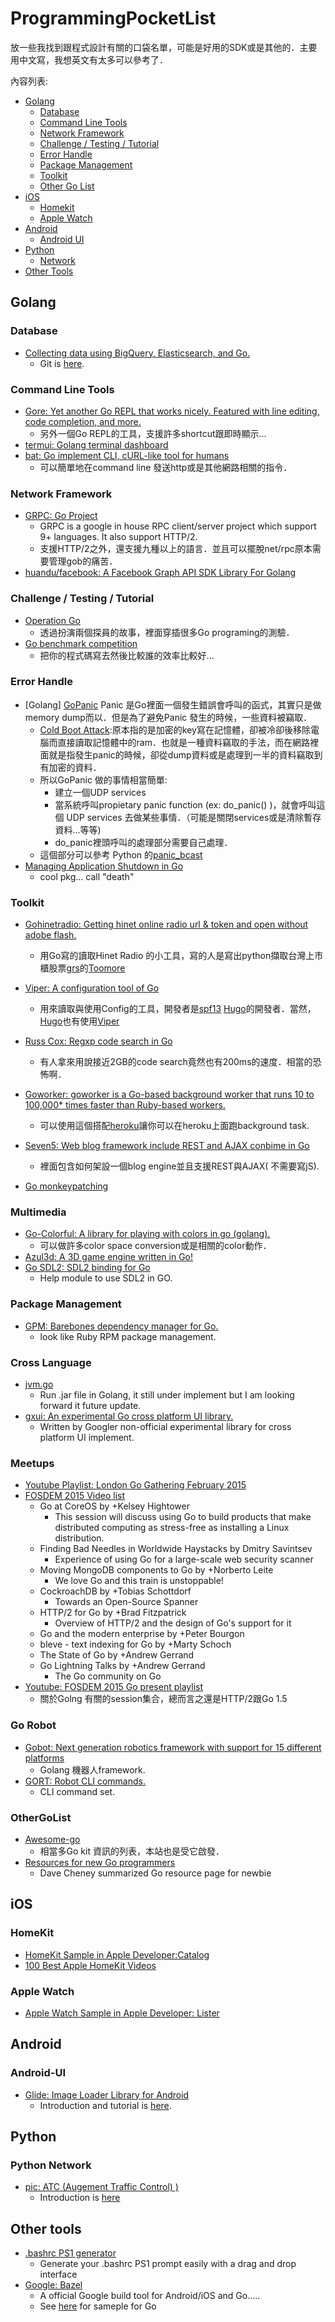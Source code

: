 # ProgrammingPocketList

放一些我找到跟程式設計有關的口袋名單，可能是好用的SDK或是其他的．主要用中文寫，我想英文有太多可以參考了． 

內容列表:

- [Golang](#golang)
    - [Database](#database)
    - [Command Line Tools](#command-line-tools)
    - [Network Framework](#network-framework)
    - [Challenge / Testing / Tutorial](#challenge--testing--tutorial)
    - [Error Handle](#error-handle)
    - [Package Management](#package-management)
    - [Toolkit](#toolkit)
    - [Other Go List](#othergolist)
- [iOS](#iOS)
    - [Homekit](#homekit)
    - [Apple Watch](#apple-watch)
- [Android](#android)    
    - [Android UI](#android-ui)
- [Python](#python)
    - [Network](#python-network)
- [Other Tools](#other-tools)
    
## Golang

### Database

- [Collecting data using BigQuery, Elasticsearch, and Go.](http://www.rounds.com/blog/collecting-user-data-and-usage/)
    - Git is [here](https://github.com/rounds/go-bqstreamer).



### Command Line Tools
- [Gore: Yet another Go REPL that works nicely. Featured with line editing, code completion, and more.](https://github.com/motemen/gore)
    - 另外一個Go REPL的工具，支援許多shortcut跟即時顯示...
- [termui: Golang terminal dashboard](https://github.com/gizak/termui)
- [bat: Go implement CLI, cURL-like tool for humans](https://github.com/astaxie/bat)   
    - 可以簡單地在command line 發送http或是其他網路相關的指令．

### Network Framework
- [GRPC: Go Project](https://github.com/grpc/grpc-go)
    - GRPC is a google in house RPC client/server project which support 9+ languages. It also support HTTP/2.
    - 支援HTTP/2之外，還支援九種以上的語言．並且可以擺脫net/rpc原本需要管理gob的痛苦．
- [huandu/facebook: A Facebook Graph API SDK Library For Golang](https://github.com/huandu/facebook)

### Challenge / Testing / Tutorial
- [Operation Go](http://gocode.io/)
    - 透過扮演兩個探員的故事，裡面穿插很多Go programing的測驗．
- [Go benchmark competition](http://gobench.org/)
    - 把你的程式碼寫去然後比較誰的效率比較好...

### Error Handle

- [Golang] [GoPanic](https://github.com/joedborg/gopanic) Panic 是Go裡面一個發生錯誤會呼叫的函式，其實只是做memory dump而以．但是為了避免Panic 發生的時候，一些資料被竊取． 
    - [Cold Boot Attack](http://en.wikipedia.org/wiki/Cold_boot_attack):原本指的是加密的key寫在記憶體，卻被冷卻後移除電腦而直接讀取記憶體中的ram．也就是一種資料竊取的手法，而在網路裡面就是指發生panic的時候，卻從dump資料或是處理到一半的資料竊取到有加密的資料．
    - 所以GoPanic 做的事情相當簡單:
        - 建立一個UDP services
        - 當系統呼叫propietary panic function (ex: do_panic() )，就會呼叫這個 UDP services 去做某些事情．（可能是關閉services或是清除暫存資料...等等)
        - do_panic裡頭呼叫的處理部分需要自己處理．
    - 這個部分可以參考 Python 的[panic_bcast](https://github.com/qnrq/panic_bcast)                
- [Managing Application Shutdown in Go](http://vrecan.github.io/post/golang_shutdown/) 
    - cool pkg... call  "death"

### Toolkit

- [Gohinetradio: Getting hinet online radio url & token and open without adobe flash.](https://github.com/toomore/gohinetradio)         
    - 用Go寫的讀取Hinet Radio 的小工具，寫的人是寫出python擷取台灣上市櫃股票[grs](https://github.com/toomore/grs)的[Toomore](http://blog.toomore.net/)
- [Viper: A configuration tool of Go](http://spf13.com/project/viper)
    - 用來讀取與使用Config的工具，開發者是[spf13](http://spf13.com/) [Hugo](http://spf13.com/project/hugo)的開發者．當然，[Hugo](http://spf13.com/project/hugo)也有使用[Viper](http://spf13.com/project/viper)
- [Russ Cox: Regxp code search in Go](http://swtch.com/~rsc/regexp/regexp4.html)
    - 有人拿來用說接近2GB的code search竟然也有200ms的速度．相當的恐怖啊．
- [Goworker: goworker is a Go-based background worker that runs 10 to 100,000* times faster than Ruby-based workers.](http://www.goworker.org/)
    - 可以使用這個搭配[heroku](https://github.com/benmanns/goworker-examples)讓你可以在heroku上面跑background task.

- [Seven5: Web blog framework include REST and AJAX conbime in Go](http://seven5.github.io/tutorial.html)
    -  裡面包含如何架設一個blog engine並且支援REST與AJAX( 不需要寫jS).   
- [Go monkeypatching](https://github.com/bouk/monkey)    
    
### Multimedia 
- [Go-Colorful: A library for playing with colors in go (golang).](https://github.com/lucasb-eyer/go-colorful)
    - 可以做許多color space conversion或是相關的color動作．
- [Azul3d: A 3D game engine written in Go!](http://azul3d.org/)
- [Go SDL2: SDL2 binding for Go](https://github.com/veandco/go-sdl2)
    - Help module to use SDL2 in GO.    
    
### Package Management
- [GPM: Barebones dependency manager for Go.](https://github.com/pote/gpm)
    - look like Ruby RPM package management.


### Cross Language

- [jvm.go](https://github.com/zxh0/jvm.go)
    - Run .jar file in Golang, it still under implement but I am looking forward it future update.
- [gxui: An experimental Go cross platform UI library.](https://github.com/google/gxui)
    - Written by Googler non-official experimental library for cross platform UI implement.

### Meetups

- [Youtube Playlist: London Go Gathering February 2015](https://www.youtube.com/playlist?list=PLtLJO5JKE5YCZYDAt8-uyJbVgq1FIUpVM)
- [FOSDEM 2015 Video list](http://video.fosdem.org/2015/devroom-go/)
    - Go at CoreOS by +Kelsey Hightower​​
        - This session will discuss using Go to build products that make distributed computing as stress-free as installing a Linux distribution.
    - Finding Bad Needles in Worldwide Haystacks by Dmitry Savintsev
        - Experience of using Go for a large-scale web security scanner
    - Moving MongoDB components to Go by +Norberto Leite​​ 
        - We love Go and this train is unstoppable!  
    - CockroachDB by +Tobias Schottdorf​​  
        - Towards an Open-Source Spanner	
    - HTTP/2 for Go by +Brad Fitzpatrick​​ 
        - Overview of HTTP/2 and the design of Go's support for it
    - Go and the modern enterprise by +Peter Bourgon​​ 
    - bleve - text indexing for Go by +Marty Schoch​​ 
    - The State of Go by +Andrew Gerrand​​ 
    - Go Lightning Talks by +Andrew Gerrand​​ 
        - The Go community on Go﻿
- [Youtube: FOSDEM 2015 Go present playlist](https://www.youtube.com/playlist?list=PLtLJO5JKE5YDK74RZm67xfwaDgeCj7oqb)
    - 關於Golng 有關的session集合，總而言之還是HTTP/2跟Go 1.5   

### Go Robot

- [Gobot: Next generation robotics framework with support for 15 different platforms](http://gobot.io/)
    - Golang 機器人framework.    
- [GORT: Robot CLI commands.](http://gort.io/)    
    - CLI command set.

    
### OtherGoList

- [Awesome-go](https://github.com/avelino/awesome-go)
    - 相當多Go kit 資訊的列表，本站也是受它啟發．
- [Resources for new Go programmers](http://dave.cheney.net/resources-for-new-go-programmers)    
    - Dave Cheney summarized Go resource page for newbie
    
## iOS

### HomeKit

- [HomeKit Sample in Apple Developer:Catalog](https://developer.apple.com/library/ios/samplecode/HomeKitCatalog/Introduction/Intro.html#//apple_ref/doc/uid/TP40015048)    
- [100 Best Apple HomeKit Videos](http://meta-guide.com/videography/100-best-apple-homekit-videos/)


### Apple Watch

- [Apple Watch Sample in Apple Developer: Lister](https://developer.apple.com/library/prerelease/ios/samplecode/Lister/Introduction/Intro.html)


## Android

### Android-UI

- [Glide: Image Loader Library for Android](https://github.com/bumptech/glide)
    - Introduction and tutorial is [here](http://inthecheesefactory.com/blog/get-to-know-glide-recommended-by-google/en).

## Python

### Python Network

- [pic: ATC (Augement Traffic Control) )](https://github.com/facebook/augmented-traffic-control)
    - Introduction is [here](https://code.facebook.com/posts/1561127100804165/augmented-traffic-control-a-tool-to-simulate-network-conditions/)

## Other tools

- [.bashrc PS1 generator](http://bashrcgenerator.com/)
    - Generate your .bashrc PS1 prompt easily with a drag and drop interface
- [Google: Bazel](http://bazel.io/)   
    - A official Google build tool for Android/iOS and Go.....
    - See [here](https://github.com/google/bazel/tree/master/examples/go) for sameple for Go
